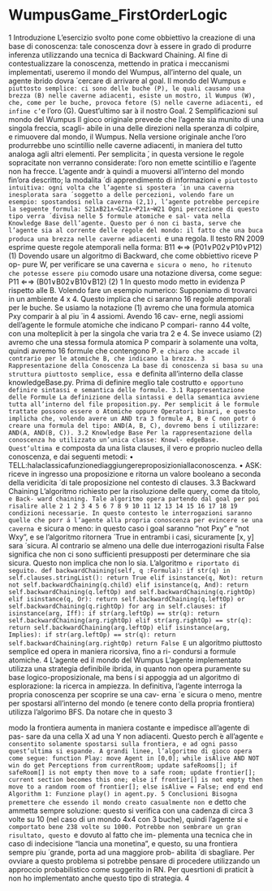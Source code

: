# WumpusGame_FirstOrderLogic
1 Introduzione
L’esercizio svolto pone come obbiettivo la creazione di una base di conoscenza: tale conoscenza dovr ́a essere in grado di produrre inferenza utilizzando una tecnica di Backward Chaining.
Al fine di contestualizzare la conoscenza, mettendo in pratica i meccanismi implementati, useremo il mondo del Wumpus, all’interno del quale, un agente ibrido dovra ́ cercare di arrivare al goal.
Il mondo del Wumpus `e piuttosto semplice: ci sono delle buche (P), le quali causano una brezza (B) nelle caverne adiacenti, esiste un mostro, il Wumpus (W), che, come per le buche, provoca fetore (S) nelle caverne adiacenti, ed infine c’`e l’oro (G). Quest’ultimo sar ́a il nostro Goal.
2 Semplificazioni sul mondo del Wumpus
Il gioco originale prevede che l’agente sia munito di una singola freccia, scagli- abile in una delle direzioni nella speranza di colpire, e rimuovere dal mondo, il Wumpus. Nella versione originale anche l’oro produrrebbe uno scintillio nelle caverne adiacenti, in maniera del tutto analoga agli altri elementi. Per semplicita ́, in questa versione le regole sopracitate non verranno considerate: l’oro non emette scintillio e l’agente non ha frecce.
L’agente andr ́a quindi a muoversi all’interno del mondo fin’ora descritto; la modalita ́ di apprendimento di informazioni `e piuttosto intuitiva: ogni volta che l’agente si spostera ́ in una caverna inesplorata sara ́ soggetto a delle percezioni, volendo fare un esempio:
spostandosi nella caverna (2,1), l’agente potrebbe percepire la seguente formula:
S21∧B21∧¬G21∧¬P21∧¬W21
Ogni percezione di questo tipo verra ́ divisa nelle 5 formule atomiche e sal- vata nella Knowledge Base dell’agente. Questo per ́o non ci basta, serve che l’agente sia al corrente delle regole del mondo: il fatto che una buca produca una brezza nelle caverne adiacenti `e una regola. Il testo RN 2009 esprime queste regole atemporali nella forma:
B11 ⇐⇒ (P01∨P02∨P10∨P12) (1)
Dovendo usare un algoritmo di Backward, che come obbiettivo riceve P op- pure W, per verificare se una caverna `e sicura o meno, ho ritenuto che potesse essere piu` comodo usare una notazione diversa, come segue:
P11 ⇐⇒ (B01∨B02∨B10∨B12) (2) 1
In questo modo metto in evidenza P rispetto alle B. Volendo fare un esempio numerico:
Supponiamo di trovarci in un ambiente 4 x 4. Questo implica che ci saranno 16 regole atemporali per le buche. Se usiamo la notazione (1) avremo che una formula atomica Pxy comparir ́a al piu ́ in 4 assiomi. Avendo 16 cav- erne, negli assiomi dell’agente le formule atomiche che indicano P compari- ranno 44 volte, con una molteplicit ́a per la singola che varia tra 2 e 4.
Se invece usiamo (2) avremo che una stessa formula atomica P comparir ́a solamente una volta, quindi avremo 16 formule che contengono P.
`e chiaro che accade il contrario per le atomiche B, che indicano la brezza.
3 Rappresentazione della Conoscenza
La base di conoscenza si basa su una struttura piuttosto semplice, essa `e definita all’interno della classe knowledgeBase.py. Prima di definire meglio tale costrutto `e opportuno definire sintassi e semantica delle formule.
3.1 Rappresentazione delle Formule
La definizione della sintassi e della semantica avviene tutta all’interno del file proposition.py. Per semplicit ́a le formule trattate possono essere o Atomiche oppure Operatori binari, e questo implicha che, volendo avere un AND tra 3 formule A, B e C non potr ́o creare una formula del tipo: AND(A, B, C), dovremo bens ́ı utilizzare: AND(A, AND(B, C)).
3.2 Knowledge Base
Per la rappresentazione della conoscenza ho utilizzato un’unica classe: Knowl- edgeBase. Quest’ultima `e composta da una lista clauses, il vero e proprio nucleo della conoscenza, e dai seguenti metodi:
• TELL:halaclassicafunzionediaggiungereproposizioniallaconoscenza. • ASK: riceve in ingresso una proposizione e ritorna un valore booleano
a seconda della veridicita ́ di tale proposizione nel contesto di clauses.
3.3 Backward Chaining
L’algoritmo richiesto per la risoluzione delle query, come da titolo, `e Back- ward chaining. Tale algoritmo opera partendo dal goal per poi risalire alle
2
1 2 3 4 5 6 7
8 9
10
11
12
13
14
15
16
17
18
19
condizioni necessarie. In questo contesto le interrogazioni saranno quelle che porr ́a l’agente alla propria conoscenza per evincere se una caverna `e sicura o meno: in questo caso i goal saranno “not Pxy” e “not Wxy”, e se l’algoritmo ritornera ́ True in entrambi i casi, sicuramente [x, y] sara ́ sicura. Al contrario se almeno una delle due interrogazioni risulta False significa che non ci sono sufficienti presupposti per determinare che sia sicura. Questo non implica che non lo sia.
L’algoritmo `e riportato di seguito.
def backwardChaining(self, q :Formula):
if str(q) in self.clauses.stringList():
return True
elif isinstance(q, Not):
return not self.backwardChaining(q.child)
elif isinstance(q, And):
return self.backwardChaining(q.leftOp) and
self.backwardChaining(q.rightOp)
elif isinstance(q, Or):
return self.backwardChaining(q.leftOp) or
self.backwardChaining(q.rightOp)
for arg in self.clauses:
if isinstance(arg, Iff):
if str(arg.leftOp) == str(q):
return self.backwardChaining(arg.rightOp)
elif str(arg.rightOp) == str(q):
return self.backwardChaining(arg.leftOp)
elif isinstance(arg, Implies):
if str(arg.leftOp) == str(q):
return self.backwardChaining(arg.rightOp)
return False
E` un algoritmo piuttosto semplice ed opera in maniera ricorsiva, fino a ri- condursi a formule atomiche.
4 L’agente ed il mondo del Wumpus
L’agente implementato utilizza una strategia definibile ibrida, in quanto non opera puramente su base logico-proposizionale, ma bens ́ı si appoggia ad un algoritmo di esplorazione: la ricerca in ampiezza.
In definitiva, l’agente interroga la propria conoscenza per scoprire se una cav- erna `e sicura o meno, mentre per spostarsi all’interno del mondo (e tenere conto della propria frontiera) utilizza l’algorimo BFS. Da notare che in questo
3

modo la frontiera aumenta in maniera costante e impedisce all’agente di pas- sare da una cella X ad una Y non adiacenti. Questo perch ́e all’agente `e consentito solamente spostarsi sulla frontiera, e ad ogni passo quest’ultima si espande. A grandi linee, l’algoritmo di gioco opera come segue:
function Play:
move Agent in [0,0];
while isAlive AND NOT win do
get Perceptions from currentRoom; update safeRooms[];
if safeRoom[] is not empty then
move to a safe room;
update frontier[];
current section becomes this one;
else
if frontier[] is not empty then
move to a random room of frontier[];
else
isAlive = False;
end end
end
Algorithm 1: Funzione play() in agent.py. 5 Conclusioni
Bisogna premettere che essendo il mondo creato casualmente non `e detto che ammetta sempre soluzione: questo si verifica con una cadenza di circa 3 volte su 10 (nel caso di un mondo 4x4 con 3 buche), quindi l’agente si `e comportato bene 238 volte su 1000.
Potrebbe non sembrare un gran risultato, questo `e dovuto al fatto che im- plementa una tecnica che in caso di indecisione “lancia una monetina”, e questo, su una frontiera sempre piu ́ grande, porta ad una maggiore prob- abilita ́ di sbagliare. Per ovviare a questo problema si potrebbe pensare di procedere utilizzando un approccio probabilistico come suggerito in RN. Per quesrtioni di praticit ́a non ho implementato anche questo tipo di strategia.
4
